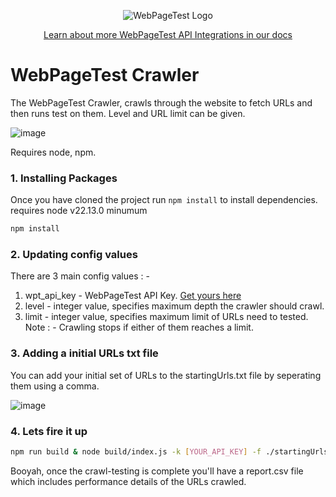 <p align="center"><img src="https://docs.webpagetest.org/img/wpt-navy-logo.png" alt="WebPageTest Logo" /></p>
<p align="center"><a href="https://docs.webpagetest.org/api/integrations/#officially-supported-integrations">Learn about more WebPageTest API Integrations in our docs</a></p>

# WebPageTest Crawler

The WebPageTest Crawler, crawls through the website to fetch URLs and then runs test on them. Level and URL limit can be given.

![image](https://user-images.githubusercontent.com/31168643/122060468-40ad6680-ce0b-11eb-9f25-ea51eaac22f9.png)

Requires node, npm.

### 1. Installing Packages

Once you have cloned the project run `npm install` to install dependencies. requires node v22.13.0 minumum

```bash
npm install
```

### 2. Updating config values

There are 3 main config values : -

1. wpt_api_key - WebPageTest API Key. [Get yours here](https://app.webpagetest.org/ui/entry/wpt/signup?enableSub=true&utm_source=docs&utm_medium=github&utm_campaign=slackbot&utm_content=account)
2. level - integer value, specifies maximum depth the crawler should crawl.
3. limit - integer value, specifies maximum limit of URLs need to tested.
   Note : - Crawling stops if either of them reaches a limit.

### 3. Adding a initial URLs txt file

You can add your initial set of URLs to the startingUrls.txt file by seperating them using a comma.

![image](https://user-images.githubusercontent.com/31168643/122050545-2a021200-ce01-11eb-9400-31e7716791c0.png)

### 4. Lets fire it up

```bash
npm run build & node build/index.js -k [YOUR_API_KEY] -f ./startingUrls.txt
```

Booyah, once the crawl-testing is complete you'll have a report.csv file which includes performance details of the URLs crawled.
